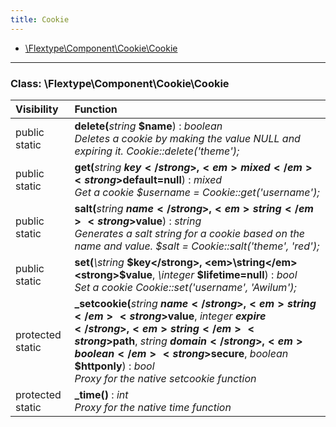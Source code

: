 ```yaml
---
title: Cookie
---
```


- [\Flextype\Component\Cookie\Cookie](#class-flextypecomponentcookiecookie)

<hr /><a id="class-flextypecomponentcookiecookie"></a>

### Class: \Flextype\Component\Cookie\Cookie

| Visibility       | Function                                                                                                                                                                                                                                                                                                                                                                                                                                                                           |
|:---------------- |:---------------------------------------------------------------------------------------------------------------------------------------------------------------------------------------------------------------------------------------------------------------------------------------------------------------------------------------------------------------------------------------------------------------------------------------------------------------------------------- |
| public static    | <strong>delete(</strong><em>string</em> <strong>$name</strong>)</strong> : <em>boolean</em><br /><em>Deletes a cookie by making the value NULL and expiring it. Cookie::delete('theme');</em>                                                                                                                                                                                                                                                                                                                                    |
| public static    | <strong>get(</strong><em>string</em> <strong>$key</strong>, <em>mixed</em> <strong>$default=null</strong>)</strong> : <em>mixed</em><br /><em>Get a cookie $username = Cookie::get('username');</em>                                                                                                                                                                                                                                                                              |
| public static    | <strong>salt(</strong><em>string</em> <strong>$name</strong>, <em>string</em> <strong>$value</strong>)</strong> : <em>string</em><br /><em>Generates a salt string for a cookie based on the name and value. $salt = Cookie::salt('theme', 'red');</em>                                                                                                                                                                                                                                                                          |
| public static    | <strong>set(</strong><em>\string</em> <strong>$key</strong>, <em>\string</em> <strong>$value</strong>, <em>\integer</em> <strong>$lifetime=null</strong>)</strong> : <em>bool</em><br /><em>Set a cookie Cookie::set('username', 'Awilum');</em>                                                                                                                                                                                                                     |
| protected static | <strong>_setcookie(</strong><em>string</em> <strong>$name</strong>, <em>string</em> <strong>$value</strong>, <em>integer</em> <strong>$expire</strong>, <em>string</em> <strong>$path</strong>, <em>string</em> <strong>$domain</strong>, <em>boolean</em> <strong>$secure</strong>, <em>boolean</em> <strong>$httponly</strong>)</strong> : <em>bool</em><br /><em>Proxy for the native setcookie function</em> |
| protected static | <strong>_time()</strong> : <em>int</em><br /><em>Proxy for the native time function</em>                                                                                                                                                                                                                                                                                                                                                                                              |

